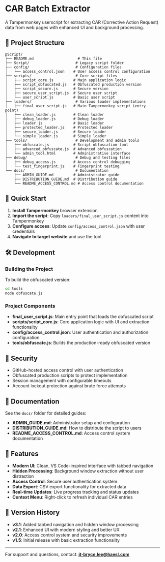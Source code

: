 # CAR Batch Extractor

A Tampermonkey userscript for extracting CAR (Corrective Action Request) data from web pages with enhanced UI and background processing.

## 📁 Project Structure

```
pScript/
├── README.md                    # This file
├── Script/                     # Legacy script folder
├── config/                     # Configuration files
│   └── access_control.json    # User access control configuration
├── scripts/                    # Core script files
│   ├── script_core.js         # Main application logic
│   ├── script_obfuscated.js   # Obfuscated production version
│   ├── script_secure.js       # Secure version
│   ├── secure_user_script.js  # Secure user script
│   └── user_script.js         # Basic user script
├── loaders/                    # Various loader implementations
│   ├── final_user_script.js   # Main Tampermonkey script (entry point)
│   ├── clean_loader.js        # Clean loader
│   ├── debug_loader.js        # Debug loader
│   ├── loader.js              # Basic loader
│   ├── protected_loader.js    # Protected loader
│   ├── secure_loader.js       # Secure loader
│   └── simple_loader.js       # Simple loader
├── tools/                      # Development and admin tools
│   ├── obfuscate.js           # Script obfuscation tool
│   ├── advanced_obfuscate.js  # Advanced obfuscation
│   └── admin_tool.html        # Administrative interface
├── debug/                      # Debug and testing files
│   ├── debug_access.js        # Access control debugging
│   └── test_fingerprint.js    # Fingerprint testing
└── docs/                       # Documentation
    ├── ADMIN_GUIDE.md         # Administrator guide
    ├── DISTRIBUTION_GUIDE.md  # Distribution guide
    └── README_ACCESS_CONTROL.md # Access control documentation
```

## 🚀 Quick Start

1. **Install Tampermonkey** browser extension
2. **Import the script**: Copy `loaders/final_user_script.js` content into Tampermonkey
3. **Configure access**: Update `config/access_control.json` with user credentials
4. **Navigate to target website** and use the tool

## 🛠️ Development

### Building the Project

To build the obfuscated version:
```bash
cd tools
node obfuscate.js
```

### Project Components

- **final_user_script.js**: Main entry point that loads the obfuscated script
- **scripts/script_core.js**: Core application logic with UI and extraction functionality
- **config/access_control.json**: User authentication and authorization configuration
- **tools/obfuscate.js**: Builds the production-ready obfuscated version

## 🔐 Security

- GitHub-hosted access control with user authentication
- Obfuscated production scripts to protect implementation
- Session management with configurable timeouts
- Account lockout protection against brute force attempts

## 📖 Documentation

See the `docs/` folder for detailed guides:
- **ADMIN_GUIDE.md**: Administrator setup and configuration
- **DISTRIBUTION_GUIDE.md**: How to distribute the script to users
- **README_ACCESS_CONTROL.md**: Access control system documentation

## 🎯 Features

- **Modern UI**: Clean, VS Code-inspired interface with tabbed navigation
- **Hidden Processing**: Background window extraction without user distraction
- **Access Control**: Secure user authentication system
- **Data Export**: CSV export functionality for extracted data
- **Real-time Updates**: Live progress tracking and status updates
- **Context Menu**: Right-click to refresh individual CAR entries

## 📝 Version History

- **v3.1**: Added tabbed navigation and hidden window processing
- **v2.1**: Enhanced UI with modern styling and better UX
- **v2.0**: Access control system and security improvements
- **v1.5**: Initial release with basic extraction functionality

---

For support and questions, contact: **jt-bryce.lee@haesl.com**